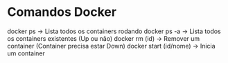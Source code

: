 # Comandos Docker

docker ps -> Lista todos os containers rodando
docker ps -a -> Lista todos os containers existentes (Up ou não)
docker rm (id) -> Remover um container (Container precisa estar Down)
docker start (id/nome) -> Inicia um container


